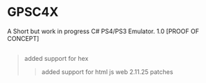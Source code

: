 # GPSC4X
A Short but work in progress  C# PS4/PS3 Emulator. 1.0 
[PROOF OF CONCEPT] 
 ## 
 > added support for hex
> > added support for html js web 2.11.25 patches 
